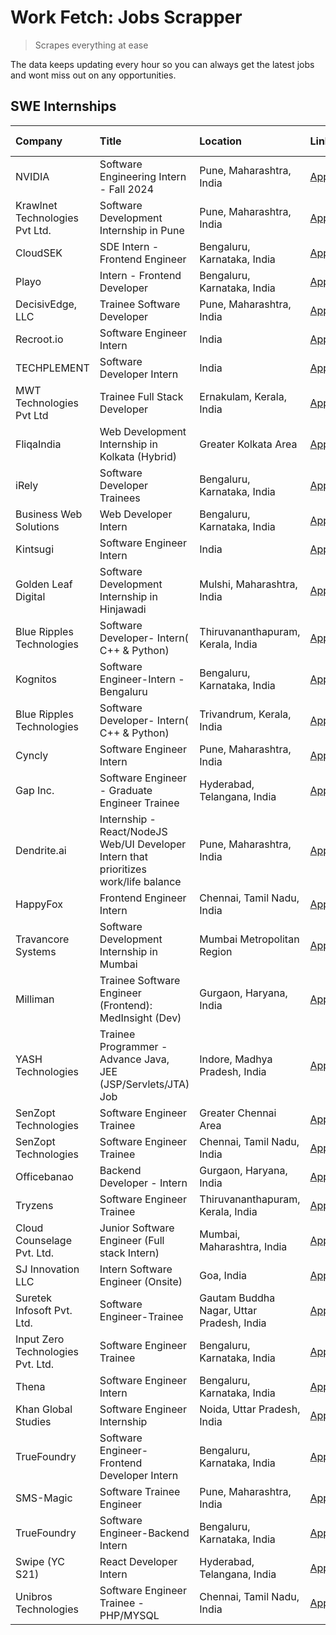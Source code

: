 # Work Fetch: Jobs Scrapper
> Scrapes everything at ease

The data keeps updating every hour so you can always get the latest jobs and wont miss out on any opportunities.

## SWE Internships
<!--START_SECTION:workfetch-->
| Company                           | Title                                                                                | Location                                  | Link                                                                                                                                                                                                                                                                                              | Date Posted   |
|:----------------------------------|:-------------------------------------------------------------------------------------|:------------------------------------------|:--------------------------------------------------------------------------------------------------------------------------------------------------------------------------------------------------------------------------------------------------------------------------------------------------|:--------------|
| NVIDIA                            | Software Engineering Intern - Fall 2024                                              | Pune, Maharashtra, India                  | [Apply](https://in.linkedin.com/jobs/view/software-engineering-intern-fall-2024-at-nvidia-3868585188?position=40&pageNum=0&refId=InLihbAxlqJEsXyEqKBjXA%3D%3D&trackingId=3gP56hZC9BFUB4xLzRDuWw%3D%3D&trk=public_jobs_jserp-result_search-card)                                                   | 2024-03-23    |
| Krawlnet Technologies Pvt Ltd.    | Software Development Internship in Pune                                              | Pune, Maharashtra, India                  | [Apply](https://in.linkedin.com/jobs/view/software-development-internship-in-pune-at-krawlnet-technologies-pvt-ltd-3868318801?position=7&pageNum=0&refId=InLihbAxlqJEsXyEqKBjXA%3D%3D&trackingId=%2FEptw1qGXMqE20itI04P2Q%3D%3D&trk=public_jobs_jserp-result_search-card)                         | 2024-03-22    |
| CloudSEK                          | SDE Intern - Frontend Engineer                                                       | Bengaluru, Karnataka, India               | [Apply](https://in.linkedin.com/jobs/view/sde-intern-frontend-engineer-at-cloudsek-3866616176?position=17&pageNum=0&refId=InLihbAxlqJEsXyEqKBjXA%3D%3D&trackingId=MwaUS6ztiAFfa%2Box6itn2g%3D%3D&trk=public_jobs_jserp-result_search-card)                                                        | 2024-03-22    |
| Playo                             | Intern - Frontend Developer                                                          | Bengaluru, Karnataka, India               | [Apply](https://in.linkedin.com/jobs/view/intern-frontend-developer-at-playo-3864131172?position=26&pageNum=0&refId=InLihbAxlqJEsXyEqKBjXA%3D%3D&trackingId=LZYpMqXEBYNYNvwTl6XO2A%3D%3D&trk=public_jobs_jserp-result_search-card)                                                                | 2024-03-22    |
| DecisivEdge, LLC                  | Trainee Software Developer                                                           | Pune, Maharashtra, India                  | [Apply](https://in.linkedin.com/jobs/view/trainee-software-developer-at-decisivedge-llc-3853425558?position=30&pageNum=0&refId=InLihbAxlqJEsXyEqKBjXA%3D%3D&trackingId=5PkXsCM6BqrqnFno2fLfDw%3D%3D&trk=public_jobs_jserp-result_search-card)                                                     | 2024-03-22    |
| Recroot.io                        | Software Engineer Intern                                                             | India                                     | [Apply](https://in.linkedin.com/jobs/view/software-engineer-intern-at-recroot-io-3865016461?position=33&pageNum=0&refId=InLihbAxlqJEsXyEqKBjXA%3D%3D&trackingId=UCBFXGK5bpswpIg4Q8V1TA%3D%3D&trk=public_jobs_jserp-result_search-card)                                                            | 2024-03-22    |
| TECHPLEMENT                       | Software Developer Intern                                                            | India                                     | [Apply](https://in.linkedin.com/jobs/view/software-developer-intern-at-techplement-3866751333?position=50&pageNum=0&refId=InLihbAxlqJEsXyEqKBjXA%3D%3D&trackingId=GKm50LZiMXnRDrsArrJf3A%3D%3D&trk=public_jobs_jserp-result_search-card)                                                          | 2024-03-22    |
| MWT Technologies Pvt Ltd          | Trainee Full Stack Developer                                                         | Ernakulam, Kerala, India                  | [Apply](https://in.linkedin.com/jobs/view/trainee-full-stack-developer-at-mwt-technologies-pvt-ltd-3863344037?position=13&pageNum=0&refId=InLihbAxlqJEsXyEqKBjXA%3D%3D&trackingId=md4AIUfsYf%2FA6IzZABzb3A%3D%3D&trk=public_jobs_jserp-result_search-card)                                        | 2024-03-20    |
| FliqaIndia                        | Web Development Internship in Kolkata (Hybrid)                                       | Greater Kolkata Area                      | [Apply](https://in.linkedin.com/jobs/view/web-development-internship-in-kolkata-hybrid-at-fliqaindia-3864372048?position=60&pageNum=0&refId=InLihbAxlqJEsXyEqKBjXA%3D%3D&trackingId=Zel8Iq%2BWLlaloS4FNRB2aw%3D%3D&trk=public_jobs_jserp-result_search-card)                                      | 2024-03-19    |
| iRely                             | Software Developer Trainees                                                          | Bengaluru, Karnataka, India               | [Apply](https://in.linkedin.com/jobs/view/software-developer-trainees-at-irely-3860566039?position=4&pageNum=0&refId=InLihbAxlqJEsXyEqKBjXA%3D%3D&trackingId=AvZzXRzW7BiJJefEx9iaKQ%3D%3D&trk=public_jobs_jserp-result_search-card)                                                               | 2024-03-18    |
| Business Web Solutions            | Web Developer Intern                                                                 | Bengaluru, Karnataka, India               | [Apply](https://in.linkedin.com/jobs/view/web-developer-intern-at-business-web-solutions-3860721170?position=38&pageNum=0&refId=InLihbAxlqJEsXyEqKBjXA%3D%3D&trackingId=LIg%2Fgy081UL2ttrzrxFpJA%3D%3D&trk=public_jobs_jserp-result_search-card)                                                  | 2024-03-17    |
| Kintsugi                          | Software Engineer Intern                                                             | India                                     | [Apply](https://in.linkedin.com/jobs/view/software-engineer-intern-at-kintsugi-3857074071?position=48&pageNum=0&refId=InLihbAxlqJEsXyEqKBjXA%3D%3D&trackingId=WiC21CUFP0Fr5Wjeb3kxMg%3D%3D&trk=public_jobs_jserp-result_search-card)                                                              | 2024-03-16    |
| Golden Leaf Digital               | Software Development Internship in Hinjawadi                                         | Mulshi, Maharashtra, India                | [Apply](https://in.linkedin.com/jobs/view/software-development-internship-in-hinjawadi-at-golden-leaf-digital-3858085305?position=16&pageNum=0&refId=InLihbAxlqJEsXyEqKBjXA%3D%3D&trackingId=viQmzIhxJAcyot0%2B%2BendRQ%3D%3D&trk=public_jobs_jserp-result_search-card)                           | 2024-03-15    |
| Blue Ripples Technologies         | Software Developer- Intern( C++ & Python)                                            | Thiruvananthapuram, Kerala, India         | [Apply](https://in.linkedin.com/jobs/view/software-developer-intern-c%2B%2B-python-at-blue-ripples-technologies-3855594494?position=24&pageNum=0&refId=InLihbAxlqJEsXyEqKBjXA%3D%3D&trackingId=cPGf2vokK3xv7elLFyC9tw%3D%3D&trk=public_jobs_jserp-result_search-card)                             | 2024-03-14    |
| Kognitos                          | Software Engineer-Intern -Bengaluru                                                  | Bengaluru, Karnataka, India               | [Apply](https://in.linkedin.com/jobs/view/software-engineer-intern-bengaluru-at-kognitos-3855361239?position=8&pageNum=0&refId=InLihbAxlqJEsXyEqKBjXA%3D%3D&trackingId=QJDrwpx8AmCxz14CwOGLlg%3D%3D&trk=public_jobs_jserp-result_search-card)                                                     | 2024-03-13    |
| Blue Ripples Technologies         | Software Developer- Intern( C++  & Python)                                           | Trivandrum, Kerala, India                 | [Apply](https://in.linkedin.com/jobs/view/software-developer-intern-c%2B%2B-python-at-blue-ripples-technologies-3856150730?position=27&pageNum=0&refId=InLihbAxlqJEsXyEqKBjXA%3D%3D&trackingId=TKVvPfDL3VK0S5uJCMrRCg%3D%3D&trk=public_jobs_jserp-result_search-card)                             | 2024-03-13    |
| Cyncly                            | Software Engineer Intern                                                             | Pune, Maharashtra, India                  | [Apply](https://in.linkedin.com/jobs/view/software-engineer-intern-at-cyncly-3853990178?position=32&pageNum=0&refId=InLihbAxlqJEsXyEqKBjXA%3D%3D&trackingId=b4qZbzOIR9FKR8G9L4rASA%3D%3D&trk=public_jobs_jserp-result_search-card)                                                                | 2024-03-13    |
| Gap Inc.                          | Software Engineer - Graduate Engineer Trainee                                        | Hyderabad, Telangana, India               | [Apply](https://in.linkedin.com/jobs/view/software-engineer-graduate-engineer-trainee-at-gap-inc-3853818960?position=6&pageNum=0&refId=InLihbAxlqJEsXyEqKBjXA%3D%3D&trackingId=WXAUzbS4xLZyT7tPTe7ejA%3D%3D&trk=public_jobs_jserp-result_search-card)                                             | 2024-03-12    |
| Dendrite.ai                       | Internship - React/NodeJS Web/UI Developer Intern that prioritizes work/life balance | Pune, Maharashtra, India                  | [Apply](https://in.linkedin.com/jobs/view/internship-react-nodejs-web-ui-developer-intern-that-prioritizes-work-life-balance-at-dendrite-ai-3853583200?position=43&pageNum=0&refId=InLihbAxlqJEsXyEqKBjXA%3D%3D&trackingId=RAPziTLJTsUW06u3sSRoXQ%3D%3D&trk=public_jobs_jserp-result_search-card) | 2024-03-12    |
| HappyFox                          | Frontend Engineer Intern                                                             | Chennai, Tamil Nadu, India                | [Apply](https://in.linkedin.com/jobs/view/frontend-engineer-intern-at-happyfox-3848357951?position=49&pageNum=0&refId=InLihbAxlqJEsXyEqKBjXA%3D%3D&trackingId=VRNPBOMblWaKg%2FDSCIHVtw%3D%3D&trk=public_jobs_jserp-result_search-card)                                                            | 2024-03-07    |
| Travancore Systems                | Software Development Internship in Mumbai                                            | Mumbai Metropolitan Region                | [Apply](https://in.linkedin.com/jobs/view/software-development-internship-in-mumbai-at-travancore-systems-3847706952?position=46&pageNum=0&refId=InLihbAxlqJEsXyEqKBjXA%3D%3D&trackingId=GrYGAkHq7IHr53AfvhiloQ%3D%3D&trk=public_jobs_jserp-result_search-card)                                   | 2024-03-05    |
| Milliman                          | Trainee Software Engineer (Frontend): MedInsight (Dev)                               | Gurgaon, Haryana, India                   | [Apply](https://in.linkedin.com/jobs/view/trainee-software-engineer-frontend-medinsight-dev-at-milliman-3792874280?position=10&pageNum=0&refId=InLihbAxlqJEsXyEqKBjXA%3D%3D&trackingId=EXCVmjFMKRIgRdFTIl%2BBfg%3D%3D&trk=public_jobs_jserp-result_search-card)                                   | 2024-03-01    |
| YASH Technologies                 | Trainee Programmer - Advance Java, JEE (JSP/Servlets/JTA) Job                        | Indore, Madhya Pradesh, India             | [Apply](https://in.linkedin.com/jobs/view/trainee-programmer-advance-java-jee-jsp-servlets-jta-job-at-yash-technologies-3811759183?position=23&pageNum=0&refId=InLihbAxlqJEsXyEqKBjXA%3D%3D&trackingId=zgKFaMaVHXk1OwaciCKTCA%3D%3D&trk=public_jobs_jserp-result_search-card)                     | 2024-02-13    |
| SenZopt Technologies              | Software Engineer Trainee                                                            | Greater Chennai Area                      | [Apply](https://in.linkedin.com/jobs/view/software-engineer-trainee-at-senzopt-technologies-3827688781?position=41&pageNum=0&refId=InLihbAxlqJEsXyEqKBjXA%3D%3D&trackingId=2wSEWFvRQJDwOazVorZLRw%3D%3D&trk=public_jobs_jserp-result_search-card)                                                 | 2024-02-12    |
| SenZopt Technologies              | Software Engineer Trainee                                                            | Chennai, Tamil Nadu, India                | [Apply](https://in.linkedin.com/jobs/view/software-engineer-trainee-at-senzopt-technologies-3827686880?position=55&pageNum=0&refId=InLihbAxlqJEsXyEqKBjXA%3D%3D&trackingId=7Yj1%2B7kCLQT%2F5wGGEbuEMw%3D%3D&trk=public_jobs_jserp-result_search-card)                                             | 2024-02-12    |
| Officebanao                       | Backend Developer - Intern                                                           | Gurgaon, Haryana, India                   | [Apply](https://in.linkedin.com/jobs/view/backend-developer-intern-at-officebanao-3814263731?position=35&pageNum=0&refId=InLihbAxlqJEsXyEqKBjXA%3D%3D&trackingId=HUMNdyAfp98LJa65XwCQXQ%3D%3D&trk=public_jobs_jserp-result_search-card)                                                           | 2024-01-31    |
| Tryzens                           | Software Engineer Trainee                                                            | Thiruvananthapuram, Kerala, India         | [Apply](https://in.linkedin.com/jobs/view/software-engineer-trainee-at-tryzens-3809363491?position=44&pageNum=0&refId=InLihbAxlqJEsXyEqKBjXA%3D%3D&trackingId=cRegV8b3a%2FAORdOORb7Fzw%3D%3D&trk=public_jobs_jserp-result_search-card)                                                            | 2024-01-18    |
| Cloud Counselage Pvt. Ltd.        | Junior Software Engineer (Full stack Intern)                                         | Mumbai, Maharashtra, India                | [Apply](https://in.linkedin.com/jobs/view/junior-software-engineer-full-stack-intern-at-cloud-counselage-pvt-ltd-3803132814?position=34&pageNum=0&refId=InLihbAxlqJEsXyEqKBjXA%3D%3D&trackingId=MYGZxkxFmUEM97kigPfPBw%3D%3D&trk=public_jobs_jserp-result_search-card)                            | 2024-01-11    |
| SJ Innovation LLC                 | Intern Software Engineer (Onsite)                                                    | Goa, India                                | [Apply](https://in.linkedin.com/jobs/view/intern-software-engineer-onsite-at-sj-innovation-llc-3799959011?position=51&pageNum=0&refId=InLihbAxlqJEsXyEqKBjXA%3D%3D&trackingId=XzypyRFaGtxnq4ak0PBEGQ%3D%3D&trk=public_jobs_jserp-result_search-card)                                              | 2024-01-11    |
| Suretek Infosoft Pvt. Ltd.        | Software Engineer-Trainee                                                            | Gautam Buddha Nagar, Uttar Pradesh, India | [Apply](https://in.linkedin.com/jobs/view/software-engineer-trainee-at-suretek-infosoft-pvt-ltd-3800934643?position=28&pageNum=0&refId=InLihbAxlqJEsXyEqKBjXA%3D%3D&trackingId=FlTic6GXIvCtHAFnrddYMQ%3D%3D&trk=public_jobs_jserp-result_search-card)                                             | 2024-01-09    |
| Input Zero Technologies Pvt. Ltd. | Software Engineer Trainee                                                            | Bengaluru, Karnataka, India               | [Apply](https://in.linkedin.com/jobs/view/software-engineer-trainee-at-input-zero-technologies-pvt-ltd-3800927643?position=37&pageNum=0&refId=InLihbAxlqJEsXyEqKBjXA%3D%3D&trackingId=cZpXQQm5aopmpEm77gz8kg%3D%3D&trk=public_jobs_jserp-result_search-card)                                      | 2024-01-09    |
| Thena                             | Software Engineer Intern                                                             | Bengaluru, Karnataka, India               | [Apply](https://in.linkedin.com/jobs/view/software-engineer-intern-at-thena-3778731751?position=20&pageNum=0&refId=InLihbAxlqJEsXyEqKBjXA%3D%3D&trackingId=wUW%2FDTGhuw3ZcsE13hAcGA%3D%3D&trk=public_jobs_jserp-result_search-card)                                                               | 2023-12-05    |
| Khan Global Studies               | Software Engineer Internship                                                         | Noida, Uttar Pradesh, India               | [Apply](https://in.linkedin.com/jobs/view/software-engineer-internship-at-khan-global-studies-3766942197?position=57&pageNum=0&refId=InLihbAxlqJEsXyEqKBjXA%3D%3D&trackingId=gElh1zBH%2FfZC5Q6q2Oea4Q%3D%3D&trk=public_jobs_jserp-result_search-card)                                             | 2023-11-27    |
| TrueFoundry                       | Software Engineer- Frontend Developer Intern                                         | Bengaluru, Karnataka, India               | [Apply](https://in.linkedin.com/jobs/view/software-engineer-frontend-developer-intern-at-truefoundry-3790095058?position=18&pageNum=0&refId=InLihbAxlqJEsXyEqKBjXA%3D%3D&trackingId=qgqy63kG2j2NXdw8b%2FhF%2BQ%3D%3D&trk=public_jobs_jserp-result_search-card)                                    | 2023-11-24    |
| SMS-Magic                         | Software Trainee Engineer                                                            | Pune, Maharashtra, India                  | [Apply](https://in.linkedin.com/jobs/view/software-trainee-engineer-at-sms-magic-3761409781?position=36&pageNum=0&refId=InLihbAxlqJEsXyEqKBjXA%3D%3D&trackingId=YEvdDxriEkAI7xK8bQEzww%3D%3D&trk=public_jobs_jserp-result_search-card)                                                            | 2023-11-16    |
| TrueFoundry                       | Software Engineer-Backend Intern                                                     | Bengaluru, Karnataka, India               | [Apply](https://in.linkedin.com/jobs/view/software-engineer-backend-intern-at-truefoundry-3779508170?position=39&pageNum=0&refId=InLihbAxlqJEsXyEqKBjXA%3D%3D&trackingId=SERo9wcyzrmsHAT6fcg9Mw%3D%3D&trk=public_jobs_jserp-result_search-card)                                                   | 2023-11-10    |
| Swipe (YC S21)                    | React Developer Intern                                                               | Hyderabad, Telangana, India               | [Apply](https://in.linkedin.com/jobs/view/react-developer-intern-at-swipe-yc-s21-3737600089?position=21&pageNum=0&refId=InLihbAxlqJEsXyEqKBjXA%3D%3D&trackingId=LPl0klo9tkMOsZJBW79HSw%3D%3D&trk=public_jobs_jserp-result_search-card)                                                            | 2023-10-13    |
| Unibros Technologies              | Software Engineer Trainee - PHP/MYSQL                                                | Chennai, Tamil Nadu, India                | [Apply](https://in.linkedin.com/jobs/view/software-engineer-trainee-php-mysql-at-unibros-technologies-3656599241?position=45&pageNum=0&refId=InLihbAxlqJEsXyEqKBjXA%3D%3D&trackingId=k3%2FC2yY0aNz53uhJ1m43zQ%3D%3D&trk=public_jobs_jserp-result_search-card)                                     | 2023-06-12    |
<!--END_SECTION:workfetch-->
